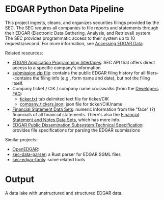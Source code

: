 # EDGAR Python Data Pipeline

This project ingests, cleans, and organizes securities filings provided by the SEC. The SEC requires all companies to file reports and statements through their EDGAR (Electronic Data Gathering, Analysis, and Retrieval) system. The SEC provides programmatic access to their system up to 10 requests/second. For more information, see [Accessing EDGAR Data](https://www.sec.gov/os/accessing-edgar-data).

Related resources:

* [EDGAR Application Programming Interfaces](https://www.sec.gov/edgar/sec-api-documentation): SEC API that offers direct access to a specific company's information
* [submission zip file](https://www.sec.gov/Archives/edgar/daily-index/bulkdata/submissions.zip): contains the public EDGAR filing history for all filers--contains the filing info (e.g., form name and date), but not the filing itself.
* Company ticket / CIK / company name crosswalks (from the [Developers FAQ](https://www.sec.gov/os/webmaster-faq#developers): 
    - [ticker.txt](https://www.sec.gov/include/ticker.txt) tab delimited text file for ticker/CIK
    - [company_tickers.json](https://www.sec.gov/files/company_tickers.json): json file for ticker/CIK/name 
* [Financial Statement Data Sets](https://www.sec.gov/dera/data/financial-statement-data-sets.html): numeric information from the "face" (?) financials of all financial statements. There's also the [Financial Statement and Notes Data Sets](https://www.sec.gov/dera/data/financial-statement-and-notes-data-set.html), which has more info.
* [EDGAR Public Dissemination Subsystem Technical Specification](https://www.sec.gov/info/edgar/specifications/pds_dissemination_spec.pdf): provides file specifications for parsing the EDGAR submissions


Similar projects:

* [OpenEDGAR](https://github.com/LexPredict/openedgar): 
* [sec-data-parser](https://github.com/paulgb/sec-data-parser): a Rust parser for EDGAR SGML files
* [sec-edgar-tools](https://github.com/altova/sec-edgar-tools): some related tools

# Output

A data lake with unstructured and structured EDGAR data. 
